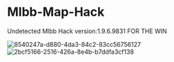 # Mlbb-Map-Hack
Undetected Mlbb Hack
version:1.9.6.9831
FOR THE WIN

![8540247a-d880-4da3-84c2-83cc56756127](https://github.com/user-attachments/assets/56cb5df2-fbbb-4b7e-899c-b1f1e3c403a9)
![2bcf5166-2516-426a-8e4b-b7ddfa3cf138](https://github.com/user-attachments/assets/ca1f0dd4-9202-4888-b752-020f328edef9)
